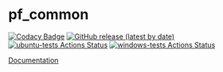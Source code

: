 # pf_common
[![Codacy Badge](https://api.codacy.com/project/badge/Grade/956a9b779cd048269b30b241579b95dd)](https://app.codacy.com/gh/PetrFlajsingr/pf_common?utm_source=github.com&utm_medium=referral&utm_content=PetrFlajsingr/pf_common&utm_campaign=Badge_Grade_Settings)
[![GitHub release (latest by date)](https://img.shields.io/github/v/release/PetrFlajsingr/pf_common)](https://github.com/PetrFlajsingr/pf_common/releases)
[![ubuntu-tests Actions Status](https://github.com/PetrFlajsingr/pf_common/workflows/ubuntu-tests/badge.svg)](https://github.com/PetrFlajsingr/pf_common/actions)
[![windows-tests Actions Status](https://github.com/PetrFlajsingr/pf_common/workflows/windows-tests/badge.svg)](https://github.com/PetrFlajsingr/pf_common/actions)

[Documentation](https://petrflajsingr.github.io/pf_common/)

